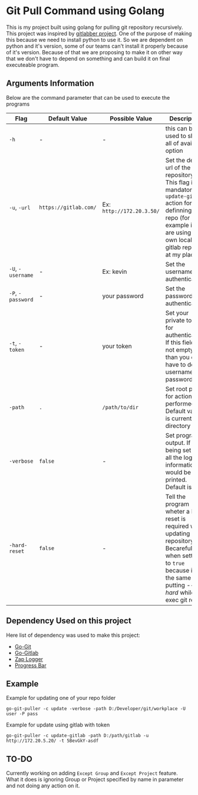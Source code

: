# Git Pull Command using Golang

This is my project built using golang for pulling git repository recursively. 
This project was inspired by [gitlabber project](https://github.com/ezbz/gitlabber). One of the purpose of making this because we need to install python to use it.
So we are dependent on python and it's version, some of our teams can't install it properly because of it's version. Because of that we are proposing to make it on other way that we don't have to depend on something and can build it on final executeable program.

## Arguments Information

Below are the command parameter that can be used to execute the programs

| Flag          | Default Value | Possible Value | Description | Mandatory |
|---------------|---------------|----------------|-------------|-----------|
| `-h`            | -  | - | this can be used to show all of available option | No |
| `-u`, `-url`      | `https://gitlab.com/` | Ex: `http://172.20.3.50/` | Set the default url of the repository. This flag is mandatory for `update-gitlab` action for definning your repo (for example if you are using your own local gitlab repo like at my place) | Optional |
| `-U`, `-username` | - | Ex: kevin | Set the username for authentication | Yes |
| `-P`, `-password` | - | your password | Set the password for authentication | Yes |
| `-t`, `-token`    | - | your token | Set your private token for authentication. If this field's not empty than you don't have to define username and password | Yes |
| `-path`         | `.` | `/path/to/dir` | Set root path for action performed. Default value is current directory | No |
| `-verbose`      | `false` | - | Set program output. If it's being set then all the log information would be printed. Default is false | No |
| `-hard-reset`   | `false` | - | Tell the program wheter a hard reset is required when updating repository. Becarefull when setting it to `true` because it's the same as putting *--hard* while exec git reset | No |

## Dependency Used on this project 

Here list of dependency was used to make this project:

- [Go-Git](https://github.com/go-git/go-git)
- [Go-Gitlab](https://github.com/xanzy/go-gitlab)
- [Zap Logger](https://github.com/uber-go/zap)
- [Progress Bar](https://github.com/schollz/progressbar)

## Example 

Example for updating one of your repo folder

```
go-git-puller -c update -verbose -path D:/Developer/git/workplace -U user -P pass
```

Example for update using gitlab with token

```
go-git-puller -c update-gitlab -path D:/path/gitlab -u http://172.20.5.20/ -t 5BevGkY-asdf
```

## TO-DO

Currently working on adding `Except Group` and `Except Project` feature. What it does is ignoring Group or Project specified by name in parameter and not doing any action on it.